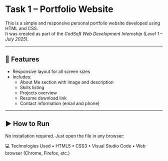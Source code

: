 # Task 1 – Portfolio Website

This is a simple and responsive personal portfolio website developed using HTML and CSS.  
It was created as part of the *CodSoft Web Development Internship (Level 1 – July 2025)*.

---

## 🔧 Features

- Responsive layout for all screen sizes
- Includes:
  - About Me section with image and description
  - Skills listing
  - Projects overview
  - Resume download link
  - Contact information (email and phone)

---

## ▶ How to Run

No installation required. Just open the file in any browser:


💻 Technologies Used
	•	HTML5
	•	CSS3
	•	Visual Studio Code
	•	Web browser (Chrome, Firefox, etc.)
